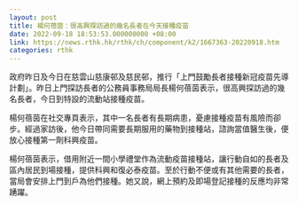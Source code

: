 ```yaml
---
layout: post
title: 楊何蓓茵：很高興探訪過的幾名長者在今天接種疫苗
date: 2022-09-18 18:53:53.000000000 +08:00
link: https://news.rthk.hk/rthk/ch/component/k2/1667363-20220918.htm
categories: rthk
---
```


政府昨日及今日在慈雲山慈康邨及慈民邨，推行「上門鼓勵長者接種新冠疫苗先導計劃」。昨日上門探訪長者的公務員事務局局長楊何蓓茵表示，很高興探訪過的幾名長者，今日到特設的流動站接種疫苗。

楊何蓓茵在社交專頁表示，其中一名長者有長期病患，憂慮接種疫苗有風險而卻步。經過家訪後，他今日帶同需要長期服用的藥物到接種站，諮詢當值醫生後，便放心接種第一劑科興疫苗。

楊何蓓茵表示，借用附近一間小學禮堂作為流動疫苗接種站，讓行動自如的長者及區內居民到場接種，提供科興和復必泰疫苗。至於行動不便或有其他需要的長者，當局會安排上門到戶為他們接種。她又說，網上預約及即場登記接種的反應均非常踴躍。
